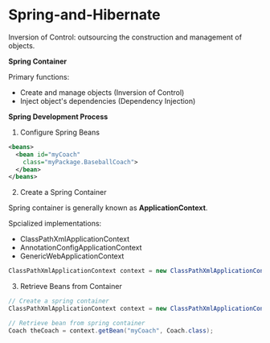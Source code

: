 # Spring-and-Hibernate

Inversion of Control: outsourcing the construction and management of objects.

**Spring Container**

Primary functions:
* Create and manage objects (Inversion of Control)
* Inject object's dependencies (Dependency Injection)

**Spring Development Process**

1. Configure Spring Beans
```xml
<beans>
  <bean id="myCoach"
    class="myPackage.BaseballCoach">
  </bean>
</beans>
```
2. Create a Spring Container

Spring container is generally known as **ApplicationContext**.

Spcialized implementations:
* ClassPathXmlApplicationContext
* AnnotationConfigApplicationContext
* GenericWebApplicationContext

```java
ClassPathXmlApplicationContext context = new ClassPathXmlApplicationContext("applicationContext.xml");
```
3. Retrieve Beans from Container 
```java
// Create a spring container
ClassPathXmlApplicationContext context = new ClassPathXmlApplicationContext("applicationContext.xml");

// Retrieve bean from spring container
Coach theCoach = context.getBean("myCoach", Coach.class);
```
